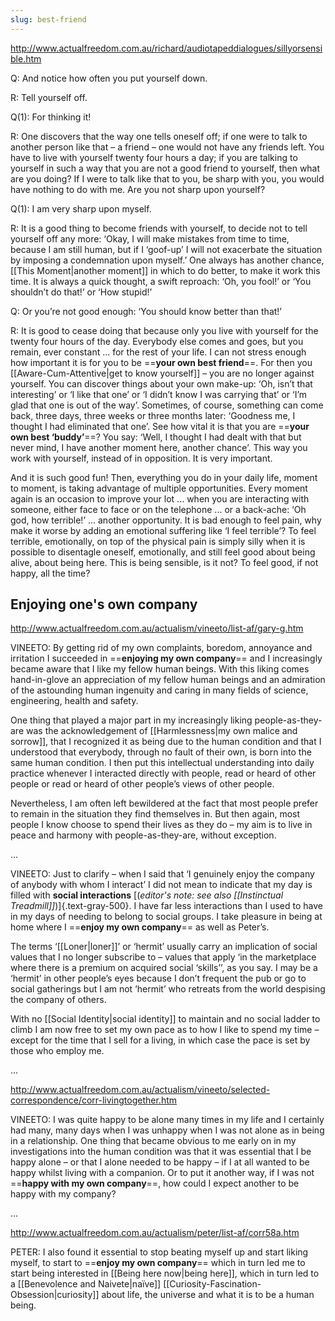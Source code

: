 ```yaml
---
slug: best-friend
---
```


http://www.actualfreedom.com.au/richard/audiotapeddialogues/sillyorsensible.htm

Q: And notice how often you put yourself down.

R: Tell yourself off.

Q(1): For thinking it!

R: One discovers that the way one tells oneself off; if one were to talk to another person like that – a friend – one would not have any friends left. You have to live with yourself twenty four hours a day; if you are talking to yourself in such a way that you are not a good friend to yourself, then what are you doing? If I were to talk like that to you, be sharp with you, you would have nothing to do with me. Are you not sharp upon yourself?

Q(1): I am very sharp upon myself.

R: It is a good thing to become friends with yourself, to decide not to tell yourself off any more: ‘Okay, I will make mistakes from time to time, because I am still human, but if I ‘goof-up’ I will not exacerbate the situation by imposing a condemnation upon myself.’ One always has another chance, [[This Moment|another moment]] in which to do better, to make it work this time. It is always a quick thought, a swift reproach: ‘Oh, you fool!’ or ‘You shouldn’t do that!’ or ‘How stupid!’

Q: Or you’re not good enough: ‘You should know better than that!’

R: It is good to cease doing that because only you live with yourself for the twenty four hours of the day. Everybody else comes and goes, but you remain, ever constant ... for the rest of your life. I can not stress enough how important it is for you to be ==**your own best friend**==. For then you [[Aware-Cum-Attentive|get to know yourself]] – you are no longer against yourself. You can discover things about your own make-up: ‘Oh, isn’t that interesting’ or ‘I like that one’ or ‘I didn’t know I was carrying that’ or ‘I’m glad that one is out of the way’. Sometimes, of course, something can come back, three days, three weeks or three months later: ‘Goodness me, I thought I had eliminated that one’. See how vital it is that you are ==**your own best ‘buddy’**==? You say: ‘Well, I thought I had dealt with that but never mind, I have another moment here, another chance’. This way you work with yourself, instead of in opposition. It is very important.

And it is such good fun! Then, everything you do in your daily life, moment to moment, is taking advantage of multiple opportunities. Every moment again is an occasion to improve your lot ... when you are interacting with someone, either face to face or on the telephone ... or a back-ache: ‘Oh god, how terrible!’ ... another opportunity. It is bad enough to feel pain, why make it worse by adding an emotional suffering like ‘I feel terrible’? To feel terrible, emotionally, on top of the physical pain is simply silly when it is possible to disentagle oneself, emotionally, and still feel good about being alive, about being here. This is being sensible, is it not? To feel good, if not happy, all the time?

## Enjoying one's own company

http://www.actualfreedom.com.au/actualism/vineeto/list-af/gary-g.htm

VINEETO: By getting rid of my own complaints, boredom, annoyance and irritation I succeeded in ==**enjoying my own company**== and I increasingly became aware that I like my fellow human beings. With this liking comes hand-in-glove an appreciation of my fellow human beings and an admiration of the astounding human ingenuity and caring in many fields of science, engineering, health and safety.

One thing that played a major part in my increasingly liking people-as-they-are was the acknowledgement of [[Harmlessness|my own malice and sorrow]], that I recognized it as being due to the human condition and that I understood that everybody, through no fault of their own, is born into the same human condition. I then put this intellectual understanding into daily practice whenever I interacted directly with people, read or heard of other people or read or heard of other people’s views of other people.

Nevertheless, I am often left bewildered at the fact that most people prefer to remain in the situation they find themselves in. But then again, most people I know choose to spend their lives as they do – my aim is to live in peace and harmony with people-as-they-are, without exception.

...

VINEETO: Just to clarify – when I said that ‘I genuinely enjoy the company of anybody with whom I interact’ I did not mean to indicate that my day is filled with **social interactions** [(*editor's note: see also [[Instinctual Treadmill]]*)]{.text-gray-500}. I have far less interactions than I used to have in my days of needing to belong to social groups. I take pleasure in being at home where I ==**enjoy my own company**== as well as Peter’s.

The terms ‘[[Loner|loner]]’ or ‘hermit’ usually carry an implication of social values that I no longer subscribe to – values that apply ‘in the marketplace where there is a premium on acquired social ‘skills’’, as you say. I may be a ‘hermit’ in other people’s eyes because I don’t frequent the pub or go to social gatherings but I am not ‘hermit’ who retreats from the world despising the company of others.

With no [[Social Identity|social identity]] to maintain and no social ladder to climb I am now free to set my own pace as to how I like to spend my time – except for the time that I sell for a living, in which case the pace is set by those who employ me.

...

http://www.actualfreedom.com.au/actualism/vineeto/selected-correspondence/corr-livingtogether.htm

VINEETO: I was quite happy to be alone many times in my life and I certainly had many, many days when I was unhappy when I was not alone as in being in a relationship. One thing that became obvious to me early on in my investigations into the human condition was that it was essential that I be happy alone – or that I alone needed to be happy – if I at all wanted to be happy whilst living with a companion. Or to put it another way, if I was not ==**happy with my own company**==, how could I expect another to be happy with my company?

...

http://www.actualfreedom.com.au/actualism/peter/list-af/corr58a.htm

PETER: I also found it essential to stop beating myself up and start liking myself, to start to ==**enjoy my own company**== which in turn led me to start being interested in [[Being here now|being here]], which in turn led to a [[Benevolence and Naivete|naïve]] [[Curiosity-Fascination-Obsession|curiosity]] about life, the universe and what it is to be a human being.